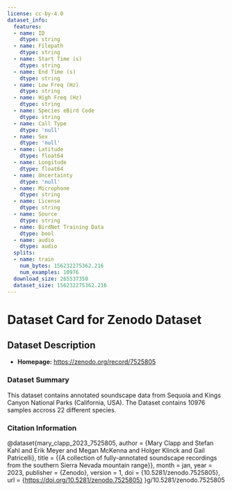 ```yaml
---
license: cc-by-4.0
dataset_info:
  features:
  - name: ID
    dtype: string
  - name: Filepath
    dtype: string
  - name: Start Time (s)
    dtype: string
  - name: End Time (s)
    dtype: string
  - name: Low Freq (Hz)
    dtype: string
  - name: High Freq (Hz)
    dtype: string
  - name: Species eBird Code
    dtype: string
  - name: Call Type
    dtype: 'null'
  - name: Sex
    dtype: 'null'
  - name: Latitude
    dtype: float64
  - name: Longitude
    dtype: float64
  - name: Uncertainty
    dtype: 'null'
  - name: Microphone
    dtype: string
  - name: License
    dtype: string
  - name: Source
    dtype: string
  - name: BirdNet Training Data
    dtype: bool
  - name: audio
    dtype: audio
  splits:
  - name: train
    num_bytes: 156232275362.216
    num_examples: 10976
  download_size: 265537350
  dataset_size: 156232275362.216
---
```


# Dataset Card for Zenodo Dataset

## Dataset Description

- **Homepage:** https://zenodo.org/record/7525805

### Dataset Summary

This dataset contains annotated soundscape data from Sequoia and Kings Canyon National Parks (California, USA). The Dataset contains 10976
samples accross 22 different species.

### Citation Information

@dataset{mary_clapp_2023_7525805,
  author       = {Mary Clapp and
                  Stefan Kahl and
                  Erik Meyer and
                  Megan McKenna and
                  Holger Klinck and
                  Gail Patricelli},
  title        = {{A collection of fully-annotated soundscape 
                   recordings from the southern Sierra Nevada
                   mountain range}},
  month        = jan,
  year         = 2023,
  publisher    = {Zenodo},
  version      = 1,
  doi          = {10.5281/zenodo.7525805},
  url          = {https://doi.org/10.5281/zenodo.7525805}
}g/10.5281/zenodo.7525805
